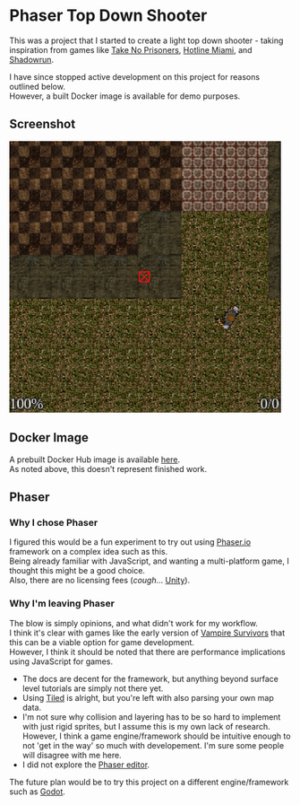 # Phaser Top Down Shooter
This was a project that I started to create a light top down shooter - taking inspiration from games like [Take No Prisoners](https://en.wikipedia.org/wiki/Take_No_Prisoners_(video_game)), [Hotline Miami](https://en.wikipedia.org/wiki/Hotline_Miami), and [Shadowrun](https://en.wikipedia.org/wiki/Shadowrun_(1993_video_game)).  

I have since stopped active development on this project for reasons outlined below.  
However, a built Docker image is available for demo purposes.  

## Screenshot
![game screenshot](/screenshot.png)

## Docker Image
A prebuilt Docker Hub image is available [here](https://hub.docker.com/repository/docker/jwnukoski/phaser-top-down-shooter/general).  
As noted above, this doesn't represent finished work.

## Phaser
### Why I chose Phaser
I figured this would be a fun experiment to try out using [Phaser.io](https://phaser.io/) framework on a complex idea such as this.  
Being already familiar with JavaScript, and wanting a multi-platform game, I thought this might be a good choice.  
Also, there are no licensing fees (*cough*... [Unity](https://unity.com/)).

### Why I'm leaving Phaser
The blow is simply opinions, and what didn't work for my workflow.  
I think it's clear with games like the early version of [Vampire Survivors](https://en.wikipedia.org/wiki/Vampire_Survivors) that this can be a viable option for game development.  
However, I think it should be noted that there are performance implications using JavaScript for games.

- The docs are decent for the framework, but anything beyond surface level tutorials are simply not there yet.   
- Using [Tiled](https://www.mapeditor.org/) is alright, but you're left with also parsing your own map data.
- I'm not sure why collision and layering has to be so hard to implement with just rigid sprites, but I assume this is my own lack of research. However, I think a game engine/framework should be intuitive enough to not 'get in the way' so much with developement. I'm sure some people will disagree with me here.
- I did not explore the [Phaser editor](https://phaser.io/shop/apps/phaser-editor).

The future plan would be to try this project on a different engine/framework such as [Godot](https://godotengine.org/). 